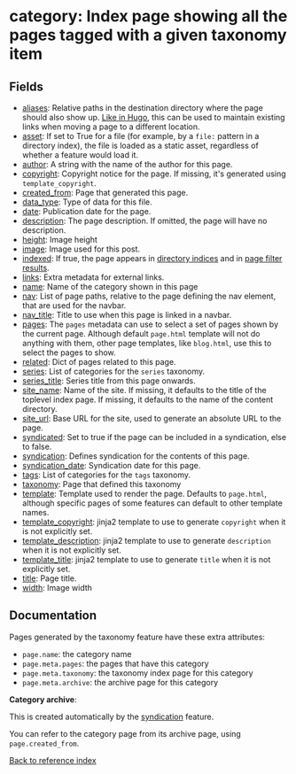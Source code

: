 # category: Index page showing all the pages tagged with a given taxonomy item

## Fields

* [aliases](../fields/aliases.md): Relative paths in the destination directory where the page should also show up.
[Like in Hugo](https://gohugo.io/extras/aliases/), this can be used to maintain
existing links when moving a page to a different location.
* [asset](../fields/asset.md): If set to True for a file (for example, by a `file:` pattern in a directory
index), the file is loaded as a static asset, regardless of whether a feature
would load it.
* [author](../fields/author.md): A string with the name of the author for this page.
* [copyright](../fields/copyright.md): Copyright notice for the page. If missing, it's generated using
`template_copyright`.
* [created_from](../fields/created_from.md): Page that generated this page.
* [data_type](../fields/data_type.md): Type of data for this file.
* [date](../fields/date.md): Publication date for the page.
* [description](../fields/description.md): The page description. If omitted, the page will have no description.
* [height](../fields/height.md): Image height
* [image](../fields/image.md): Image used for this post.
* [indexed](../fields/indexed.md): If true, the page appears in [directory indices](dir.md) and in
[page filter results](page_filter.md).
* [links](../fields/links.md): Extra metadata for external links.
* [name](../fields/name.md): Name of the category shown in this page
* [nav](../fields/nav.md): List of page paths, relative to the page defining the nav element, that
are used for the navbar.
* [nav_title](../fields/nav_title.md): Title to use when this page is linked in a navbar.
* [pages](../fields/pages.md): The `pages` metadata can use to select a set of pages shown by the current
page. Although default `page.html` template will not do anything with them,
other page templates, like `blog.html`, use this to select the pages to show.
* [related](../fields/related.md): Dict of pages related to this page.
* [series](../fields/series.md): List of categories for the `series` taxonomy.
* [series_title](../fields/series_title.md): Series title from this page onwards.
* [site_name](../fields/site_name.md): Name of the site. If missing, it defaults to the title of the toplevel index
page. If missing, it defaults to the name of the content directory.
* [site_url](../fields/site_url.md): Base URL for the site, used to generate an absolute URL to the page.
* [syndicated](../fields/syndicated.md): Set to true if the page can be included in a syndication, else to false.
* [syndication](../fields/syndication.md): Defines syndication for the contents of this page.
* [syndication_date](../fields/syndication_date.md): Syndication date for this page.
* [tags](../fields/tags.md): List of categories for the `tags` taxonomy.
* [taxonomy](../fields/taxonomy.md): Page that defined this taxonomy
* [template](../fields/template.md): Template used to render the page. Defaults to `page.html`, although specific
pages of some features can default to other template names.
* [template_copyright](../fields/template_copyright.md): jinja2 template to use to generate `copyright` when it is not explicitly set.
* [template_description](../fields/template_description.md): jinja2 template to use to generate `description` when it is not
explicitly set.
* [template_title](../fields/template_title.md): jinja2 template to use to generate `title` when it is not explicitly set.
* [title](../fields/title.md): Page title.
* [width](../fields/width.md): Image width

## Documentation

Pages generated by the taxonomy feature have these extra attributes:

* `page.name`: the category name
* `page.meta.pages`: the pages that have this category
* `page.meta.taxonomy`: the taxonomy index page for this category
* `page.meta.archive`: the archive page for this category

**Category archive**:

This is created automatically by the [syndication](../features/syndication.md) feature.

You can refer to the category page from its archive page, using
`page.created_from`.

[Back to reference index](../README.md)
